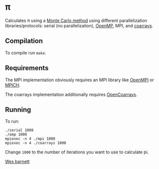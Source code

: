 # π

Calculates π using a [Monte
Carlo method](https://en.wikipedia.org/wiki/Monte_Carlo_method) using
different parallelization libraries/protocols: serial (no
parallelization),
[OpenMP](https://gcc.gnu.org/onlinedocs/gfortran/OpenMP.html), MPI,
and [coarrays](https://gcc.gnu.org/wiki/CoarrayLib).


## Compilation

To compile run `make`.

## Requirements

The MPI implementation obviously requires an MPI library like
[OpenMPI](https://www.open-mpi.org/) or
[MPICH](https://www.mpich.org/).

The coarrays implementation additionally requires
[OpenCoarrays](http://www.opencoarrays.org/).



## Running

To run:

    ./serial 1000
    ./omp 1000
    mpiexec -n 4 ./mpi 1000
    mpiexec -n 4 ./coarrays 1000

Change `1000` to the number of iterations you want to use to calculate
pi.

[Wes barnett](https://barnett.science/)
